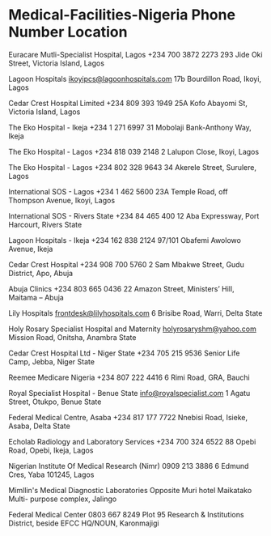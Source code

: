 # Medical-Facilities-Nigeria                                  Phone Number                            Location
Euracare Mutli-Specialist Hospital, Lagos                 +234 700 3872 2273                      293 Jide Oki Street, Victoria Island, Lagos

Lagoon Hospitals                                          ikoyipcs@lagoonhospitals.com            17b Bourdillon Road, Ikoyi, Lagos

Cedar Crest Hospital Limited                              +234 809 393 1949                       25A Kofo Abayomi St, Victoria Island, Lagos

The Eko Hospital - Ikeja                                  +234 1 271 6997                         31 Mobolaji Bank-Anthony Way, Ikeja

The Eko Hospital - Lagos		                          +234 818 039 2148                       2 Lalupon Close, Ikoyi, Lagos

The Eko Hospital - Lagos                                  +234 802 328 9643                       34 Akerele Street, Surulere, Lagos

International SOS - Lagos	                              +234 1 462 5600                         23A Temple Road, off Thompson Avenue, Ikoyi, Lagos

International SOS - Rivers State	                      +234 84 465 400                         12 Aba Expressway, Port Harcourt, Rivers State

Lagoon Hospitals - Ikeja	                              +234 162 838 2124                       97/101 Obafemi Awolowo Avenue, Ikeja

Cedar Crest Hospital	                                  +234 908 700 5760                       2 Sam Mbakwe Street, Gudu District, Apo, Abuja

Abuja Clinics	                                          +234 803 665 0436                       22 Amazon Street, Ministers’ Hill, Maitama – Abuja

Lily Hospitals	                                          frontdesk@lilyhospitals.com             6 Brisibe Road, Warri, Delta State

Holy Rosary Specialist Hospital and Maternity	          holyrosaryshm@yahoo.com                 Mission Road, Onitsha, Anambra State

Cedar Crest Hospital Ltd - Niger State	                  +234 705 215 9536                       Senior Life Camp, Jebba, Niger State

Reemee Medicare Nigeria	                                  +234 807 222 4416                       6 Rimi Road, GRA, Bauchi

Royal Specialist Hospital - Benue State	                  info@royalspecialist.com                1 Agatu Street, Otukpo, Benue State

Federal Medical Centre, Asaba	                          +234 817 177 7722                       Nnebisi Road, Isieke, Asaba, Delta State

Echolab Radiology and Laboratory Services                 +234 700 324 6522                       88 Opebi Road, Opebi, Ikeja, Lagos

Nigerian Institute Of Medical Research (Nimr)	          0909 213 3886                           6 Edmund Cres, Yaba 101245, Lagos

Mimllin's Medical Diagnostic Laboratories                                                         Opposite Muri hotel Maikatako Multi- purpose complex, Jalingo

Federal Medical Center                                    0803 667 8249                           Plot 95 Research & Institutions District, beside EFCC HQ/NOUN, Karonmajigi
